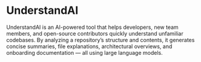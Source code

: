 # UnderstandAI
UnderstandAI is an AI-powered tool that helps developers, new team members, and open-source contributors quickly understand unfamiliar codebases. By analyzing a repository’s structure and contents, it generates concise summaries, file explanations, architectural overviews, and onboarding documentation — all using large language models.
